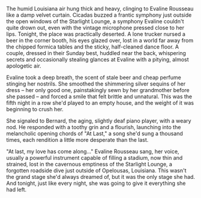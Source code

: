 The humid Louisiana air hung thick and heavy, clinging to Evaline Rousseau like a damp velvet curtain. Cicadas buzzed a frantic symphony just outside the open windows of the Starlight Lounge, a symphony Evaline couldn't quite drown out, even with the vintage microphone pressed close to her lips. Tonight, the place was practically deserted. A lone trucker nursed a beer in the corner booth, his eyes glazed over, lost in a world far away from the chipped formica tables and the sticky, half-cleaned dance floor. A couple, dressed in their Sunday best, huddled near the back, whispering secrets and occasionally stealing glances at Evaline with a pitying, almost apologetic air.

Evaline took a deep breath, the scent of stale beer and cheap perfume stinging her nostrils. She smoothed the shimmering silver sequins of her dress – her only good one, painstakingly sewn by her grandmother before she passed – and forced a smile that felt brittle and unnatural. This was the fifth night in a row she'd played to an empty house, and the weight of it was beginning to crush her.

She signaled to Bernard, the aging, slightly deaf piano player, with a weary nod. He responded with a toothy grin and a flourish, launching into the melancholic opening chords of "At Last," a song she'd sung a thousand times, each rendition a little more desperate than the last.

"At last, my love has come along..." Evaline Rousseau sang, her voice, usually a powerful instrument capable of filling a stadium, now thin and strained, lost in the cavernous emptiness of the Starlight Lounge, a forgotten roadside dive just outside of Opelousas, Louisiana. This wasn't the grand stage she'd always dreamed of, but it was the only stage she had. And tonight, just like every night, she was going to give it everything she had left.
